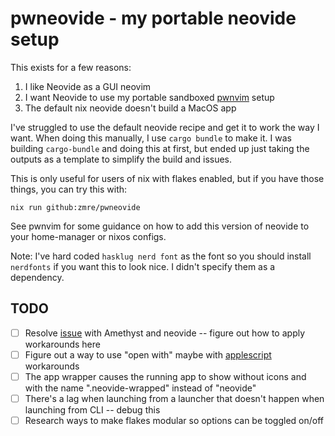 # pwneovide - my portable neovide setup

This exists for a few reasons:

1. I like Neovide as a GUI neovim
2. I want Neovide to use my portable sandboxed [pwnvim](https://github.com/zmre/pwnvim) setup
3. The default nix neovide doesn't build a MacOS app

I've struggled to use the default neovide recipe and get it to work the way I want.  When doing this manually, I use `cargo bundle` to make it. I was building `cargo-bundle` and doing this at first, but ended up just taking the outputs as a template to simplify the build and issues.

This is only useful for users of nix with flakes enabled, but if you have those things, you can try this with: 

`nix run github:zmre/pwneovide`

See pwnvim for some guidance on how to add this version of neovide to your home-manager or nixos configs.

Note: I've hard coded `hasklug nerd font` as the font so you should install `nerdfonts` if you want this to look nice. I didn't specify them as a dependency.

## TODO

* [ ] Resolve [issue](https://github.com/neovide/neovide/issues/915) with Amethyst and neovide -- figure out how to apply workarounds here
* [ ] Figure out a way to use "open with" maybe with [applescript](https://github.com/neovide/neovide/issues/1259) workarounds
* [ ] The app wrapper causes the running app to show without icons and with the name ".neovide-wrapped" instead of "neovide"
* [ ] There's a lag when launching from a launcher that doesn't happen when launching from CLI -- debug this
* [ ] Research ways to make flakes modular so options can be toggled on/off
